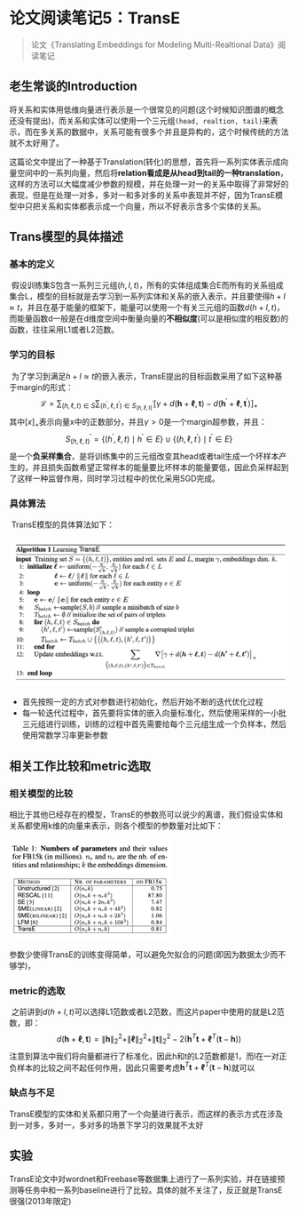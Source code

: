 # 论文阅读笔记5：TransE

> 论文《Translating Embeddings for Modeling Multi-Realtional Data》阅读笔记

## 老生常谈的Introduction

​		将关系和实体用低维向量进行表示是一个很常见的问题(这个时候知识图谱的概念还没有提出)，而关系和实体可以使用一个三元组`(head, realtion, tail)`来表示，而在多关系的数据中，关系可能有很多个并且是异构的，这个时候传统的方法就不太好用了。

​		这篇论文中提出了一种基于Translation(转化)的思想，首先将一系列实体表示成向量空间中的一系列向量，然后将**relation看成是从head到tail的一种translation**，这样的方法可以大幅度减少参数的规模，并在处理一对一的关系中取得了非常好的表现，但是在处理一对多，多对一和多对多的关系中表现并不好，因为TransE模型中只把关系和实体都表示成一个向量，所以不好表示含多个实体的关系。

## Trans模型的具体描述

### 基本的定义

​		假设训练集S包含一系列三元组$(h,l,t)$，所有的实体组成集合E而所有的关系组成集合L，模型的目标就是去学习到一系列实体和关系的嵌入表示，并且要使得$h+l\approx t$，并且在基于能量的框架下，能量可以使用一个有关三元组的函数$d(h+l, t)$，而能量函数d一般是在d维度空间中衡量向量的**不相似度**(可以是相似度的相反数)的函数，往往采用L1或者L2范数。

### 学习的目标

​		为了学习到满足$h+l\approx t$的嵌入表示，TransE提出的目标函数采用了如下这种基于margin的形式：
$$
\mathcal{L}=\sum_{(h, \ell, t) \in S} \sum_{\left(h^{\prime}, \ell, t^{\prime}\right) \in S_{(h, \ell, t)}^{\prime}}\left[\gamma+d(\boldsymbol{h}+\boldsymbol{\ell}, \boldsymbol{t})-d\left(\boldsymbol{h}^{\prime}+\boldsymbol{\ell}, \boldsymbol{t}^{\prime}\right)\right]_{+}
$$
其中$[x]_+$表示向量x中的正数部分，并且$\gamma>0$是一个margin超参数，并且：
$$
S_{(h, \ell, t)}^{\prime}=\left\{\left(h^{\prime}, \ell, t\right) \mid h^{\prime} \in E\right\} \cup\left\{\left(h, \ell, t^{\prime}\right) \mid t^{\prime} \in E\right\}
$$
是一个**负采样集合**，是将训练集中的三元组改变其head或者tail生成一个坏样本产生的，并且损失函数希望正常样本的能量要比坏样本的能量要低，因此负采样起到了这样一种监督作用，同时学习过程中的优化采用SGD完成。



### 具体算法

​		TransE模型的具体算法如下：

![image-20210622154912254](static/image-20210622154912254.png)

- 首先按照一定的方式对参数进行初始化，然后开始不断的迭代优化过程
- 每一轮迭代过程中，首先要将实体的嵌入向量标准化，然后使用采样的一小批三元组进行训练，训练的过程中首先需要给每个三元组生成一个负样本，然后使用常数学习率更新参数

## 相关工作比较和metric选取

### 相关模型的比较

​		相比于其他已经存在的模型，TransE的参数亮可以说少的离谱，我们假设实体和关系都使用k维的向量来表示，则各个模型的参数量对比如下：

<img src="static/image-20210622161424597.png" alt="image-20210622161424597" style="zoom:50%;" />

​		参数少使得TransE的训练变得简单，可以避免欠拟合的问题(即因为数据太少而不够学)，

### metric的选取

​		之前讲到$d(h+l,t)$可以选择L1范数或者L2范数，而这片paper中使用的就是L2范数，即：
$$
d(\boldsymbol{h}+\boldsymbol{\ell}, \boldsymbol{t})=\|\boldsymbol{h}\|_{2}^{2}+\|\boldsymbol{\ell}\|_{2}^{2}+\|\boldsymbol{t}\|_{2}^{2}-2\left(\boldsymbol{h}^{T} \boldsymbol{t}+\boldsymbol{\ell}^{T}(\boldsymbol{t}-\boldsymbol{h})\right)
$$
注意到算法中我们将向量都进行了标准化，因此h和t的L2范数都是1，而l在一对正负样本的比较之间不起任何作用，因此只需要考虑$\boldsymbol{h}^{T} \boldsymbol{t}+\boldsymbol{\ell}^{T}(\boldsymbol{t}-\boldsymbol{h})$就可以

### 缺点与不足

​		TransE模型的实体和关系都只用了一个向量进行表示，而这样的表示方式在涉及到一对多，多对一，多对多的场景下学习的效果就不太好

## 实验

​	   TransE论文中对wordnet和Freebase等数据集上进行了一系列实验，并在链接预测等任务中和一系列baseline进行了比较。具体的就不关注了，反正就是TransE很强(2013年限定)






















